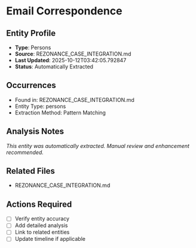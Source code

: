 # Email Correspondence

## Entity Profile
- **Type**: Persons
- **Source**: REZONANCE_CASE_INTEGRATION.md
- **Last Updated**: 2025-10-12T03:42:05.792847
- **Status**: Automatically Extracted

## Occurrences
- Found in: REZONANCE_CASE_INTEGRATION.md
- Entity Type: persons
- Extraction Method: Pattern Matching

## Analysis Notes
*This entity was automatically extracted. Manual review and enhancement recommended.*

## Related Files
- REZONANCE_CASE_INTEGRATION.md

## Actions Required
- [ ] Verify entity accuracy
- [ ] Add detailed analysis
- [ ] Link to related entities
- [ ] Update timeline if applicable

